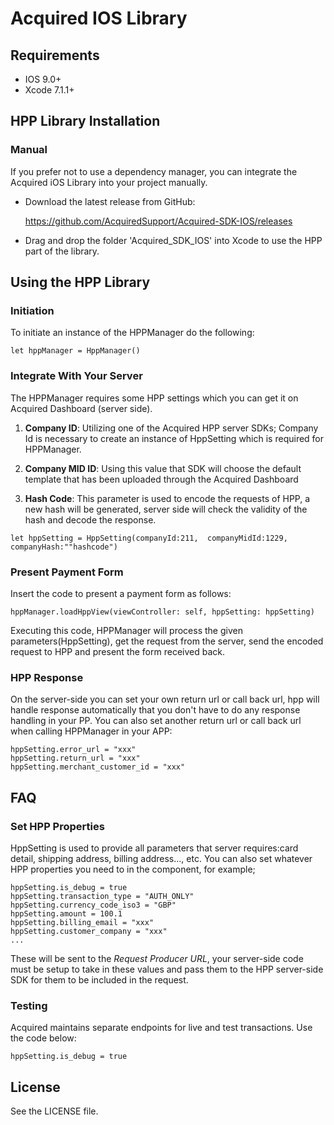 # Acquired IOS Library

## Requirements

- IOS 9.0+
- Xcode 7.1.1+

## HPP Library Installation


### Manual

If you prefer not to use a dependency manager, you can integrate the Acquired iOS Library into your project manually.

- Download the latest release from GitHub:

    https://github.com/AcquiredSupport/Acquired-SDK-IOS/releases

- Drag and drop the folder 'Acquired_SDK_IOS' into Xcode to use the HPP part of the library.

## Using the HPP Library

### Initiation 

To initiate an instance of the HPPManager do the following:

```
let hppManager = HppManager()
```


### Integrate With Your Server

The HPPManager requires some HPP settings which you can get it on Acquired Dashboard (server side).

1) **Company ID**: Utilizing one of the Acquired HPP server SDKs; Company Id is necessary to create an instance of HppSetting which is required for HPPManager.

2) **Company MID ID**: Using this value that SDK will choose the default template that has been uploaded through the Acquired Dashboard

3) **Hash Code**: This parameter is used to encode the requests of HPP, a new hash will be generated, server side will check the validity of the hash and decode the response.

```
let hppSetting = HppSetting(companyId:211,  companyMidId:1229,  companyHash:""hashcode")
```

### Present Payment Form

Insert the code to present a payment form as follows:

```
hppManager.loadHppView(viewController: self, hppSetting: hppSetting)
```

Executing this code, HPPManager will process the given parameters(HppSetting), get the request from the server, send the encoded request to HPP and present the form received back.

###  HPP Response 

On the server-side you can set your own return url or call back url, hpp will handle response automatically that you don't have to do any response handling in your PP. You can also set another return url or call back url when calling HPPManager in your APP:

```
hppSetting.error_url = "xxx"
hppSetting.return_url = "xxx"
hppSetting.merchant_customer_id = "xxx"
```

## FAQ

### Set HPP Properties
HppSetting is used to provide all parameters that server requires:card detail, shipping address, billing address..., etc. 
You can also set whatever HPP properties you need to in the component, for example;

```
hppSetting.is_debug = true
hppSetting.transaction_type = "AUTH_ONLY"
hppSetting.currency_code_iso3 = "GBP"
hppSetting.amount = 100.1
hppSetting.billing_email = "xxx"
hppSetting.customer_company = "xxx"
...
```

These will be sent to the *Request Producer URL*, your server-side code must be setup to take in these values and pass them to the HPP server-side SDK for them to be included in the request.  

### Testing     

Acquired maintains separate endpoints for live and test transactions. Use the code below:

```
hppSetting.is_debug = true
```     

## License

See the LICENSE file.
